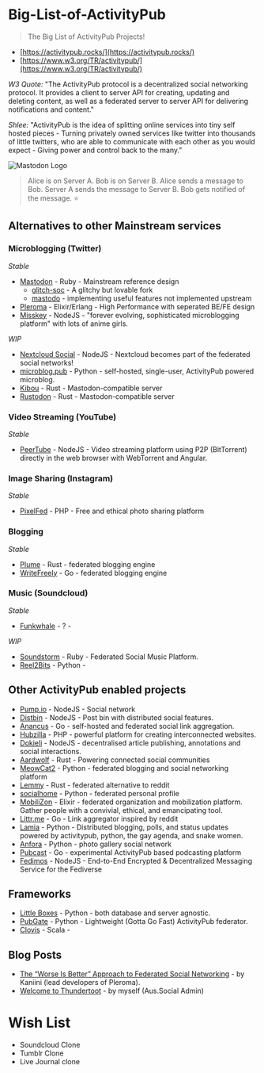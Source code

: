 # Big-List-of-ActivityPub
> The Big List of ActivityPub Projects!

* [https://activitypub.rocks/](https://activitypub.rocks/)
* [https://www.w3.org/TR/activitypub/](https://www.w3.org/TR/activitypub/)

*W3 Quote:* "The ActivityPub protocol is a decentralized social networking protocol. It provides a client to server API for creating, updating and deleting content, as well as a federated server to server API for delivering notifications and content."

*Shlee:* "ActivityPub is the idea of splitting online services into tiny self hosted pieces - Turning privately owned services like twitter into thousands of little twitters, who are able to communicate with each other as you would expect - Giving power and control back to the many."

![Mastodon Logo](https://camo.githubusercontent.com/24f50a04efd1bc2b6893a9fe65387aef918d7b93/68747470733a2f2f626c6f672e6a6f696e6d6173746f646f6e2e6f72672f323031382f30362f7768792d61637469766974797075622d69732d7468652d6675747572652f657a6769662d322d363066316230303430332e676966)
> Alice is on Server A. Bob is on Server B. Alice sends a message to Bob. Server A sends the message to Server B. Bob gets notified of the message. :star:


## Alternatives to other Mainstream services

### Microblogging (Twitter)
_Stable_
* [Mastodon](https://github.com/tootsuite/mastodon) - Ruby - Mainstream reference design
  * [glitch-soc](https://github.com/glitch-soc/mastodon/) - A glitchy but lovable fork
  * [mastodo](https://github.com/gled-rs/mastodo) - implementing useful features not implemented upstream
* [Pleroma](https://pleroma.social/) - Elixir/Erlang - High Performance with seperated BE/FE design
* [Misskey](https://github.com/syuilo/misskey) - NodeJS - "forever evolving, sophisticated microblogging platform" with lots of anime girls.

_WIP_
* [Nextcloud Social](https://github.com/nextcloud/social) - NodeJS - Nextcloud becomes part of the federated social networks!
* [microblog.pub](https://github.com/tsileo/microblog.pub) - Python - self-hosted, single-user, ActivityPub powered microblog.
* [Kibou](https://git.cybre.club/kibouproject/kibou) - Rust - Mastodon-compatible server
* [Rustodon](https://github.com/rustodon/rustodon) - Rust - Mastodon-compatible server

### Video Streaming (YouTube)
_Stable_
* [PeerTube](https://github.com/Chocobozzz/PeerTube) - NodeJS - Video streaming platform using P2P (BitTorrent) directly in the web browser with WebTorrent and Angular.

### Image Sharing (Instagram)
_Stable_
* [PixelFed](https://github.com/pixelfed/pixelfed) - PHP -  Free and ethical photo sharing platform

### Blogging
_Stable_
* [Plume](https://github.com/Plume-org/Plume) - Rust -  federated blogging engine
* [WriteFreely](https://github.com/writeas/writefreely) - Go - federated blogging engine

### Music (Soundcloud)
_Stable_
* [Funkwhale](https://dev.funkwhale.audio/funkwhale/funkwhale) - ? -

_WIP_
* [Soundstorm](https://github.com/weathermen/soundstorm) - Ruby - Federated Social Music Platform.
* [Reel2Bits](https://github.com/rhaamo/reel2bits) - Python -

## Other ActivityPub enabled projects
* [Pump.io](https://github.com/pump-io/pump.io) - NodeJS - Social network
* [Distbin](https://github.com/gobengo/distbin) - NodeJS - Post bin with distributed social features.
* [Anancus](https://gitlab.com/tuxether/anancus) - Go - self-hosted and federated social link aggregation.
* [Hubzilla](https://framagit.org/hubzilla/core) - PHP - powerful platform for creating interconnected websites.
* [Dokieli](https://github.com/linkeddata/dokieli) - NodeJS - decentralised article publishing, annotations and social interactions.
* [Aardwolf](https://github.com/Aardwolf-Social/aardwolf) - Rust - Powering connected social communities
* [MeowCat2](https://github.com/cabalamat/meowcat2) - Python - federated blogging and social networking platform
* [Lemmy](https://github.com/dessalines/lemmy) - Rust - federated alternative to reddit
* [socialhome](https://github.com/jaywink/socialhome) - Python - federated personal profile
* [MobiliZon](https://github.com/framasoft/mobilizon) - Elixir - federated organization and mobilization platform. Gather people with a convivial, ethical, and emancipating tool.
* [Littr.me](https://github.com/mariusor/littr.go) - Go - Link aggregator inspired by reddit
* [Lamia](https://github.com/Scarly-Cat/lamia) - Python - Distributed blogging, polls, and status updates powered by activitypub, python, the gay agenda, and snake women. 
* [Anfora](https://github.com/anforaProject/anfora) - Python - photo gallery social network
* [Pubcast](https://github.com/pubcast/pubcast) - Go - experimental ActivityPub based podcasting platform
* [Fedimos](https://github.com/fedimos) - NodeJS - End-to-End Encrypted & Decentralized Messaging Service for the Fediverse 

## Frameworks
* [Little Boxes](https://github.com/tsileo/little-boxes) -  Python - both database and server agnostic.
* [PubGate](https://github.com/autogestion/pubgate) - Python - Lightweight (Gotta Go Fast) ActivityPub federator.
* [Clovis](https://github.com/WellFactored/clovis) - Scala - 

## Blog Posts
* [The “Worse Is Better” Approach to Federated Social Networking](https://blog.dereferenced.org/activitypub-the-worse-is-better-approach-to-federated-social-networking) - by Kaniini (lead developers of Pleroma).
* [Welcome to Thundertoot](https://medium.com/@mrshlee/aus-social-welcome-to-thundertoot-59d881ad573) - by myself (Aus.Social Admin)

# Wish List

* Soundcloud Clone
* Tumblr Clone
* Live Journal clone
